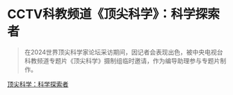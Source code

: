 # CCTV科教频道《顶尖科学》：科学探索者

> 在2024世界顶尖科学家论坛采访期间，因记者会表现出色，被中央电视台科教频道专题片《顶尖科学》摄制组临时邀请，作为编导助理参与专题片制作。

[顶尖科学：科学探索者](https://tv.cctv.com/2025/01/11/VIDEal5xgU27hEdfXbTx6ZUK250111.shtml?spm=C77151.PXXwefeHcOAR.0.0)
